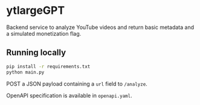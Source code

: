 # ytlargeGPT

Backend service to analyze YouTube videos and return basic metadata and a
simulated monetization flag.

## Running locally

```bash
pip install -r requirements.txt
python main.py
```

POST a JSON payload containing a `url` field to `/analyze`.

OpenAPI specification is available in `openapi.yaml`.
